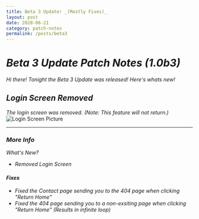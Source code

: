 ```yaml
---
title: Beta 3 Update! _(Mostly Fixes)_
layout: post
date: 2020-06-21
category: patch-notes
permalink: /posts/beta3
---
```


# _Beta 3 Update Patch Notes (1.0b3)_

_Hi there! Tonight the Beta 3 Update was released! Here's whats new!_



## _Login Screen Removed_
_The login screen was removed. (Note: This feature will not return.)_
![Login Screen Picture](https://raw.githubusercontent.com/Lennon-Incorporated/test/master/pictures/login-screen1.png)

------------------
### **_More Info_**
_What's New?_

* _Removed Login Screen_

#### _Fixes_

- _Fixed the Contact page sending you to the 404 page when clicking "Return Home"_
- _Fixed the 404 page sending you to a non-exsiting page when clicking "Return Home" (Results in infinite loop)_
